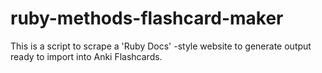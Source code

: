 # ruby-methods-flashcard-maker
This is a script to scrape a 'Ruby Docs' -style website to generate output ready to import into Anki Flashcards.
